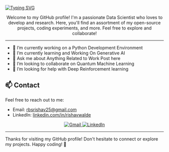 [![Typing SVG](https://readme-typing-svg.demolab.com?font=Fira+Code&duration=100&pause=1000&width=435&lines=HELLO+WORLD!!+I+RISHAV+WALDE;A+DATA+SCIENTIST;A+DATA+ANALYST;A+ML+RESEARCHER;A++C%2B%2B+DEVELOPER)](https://git.io/typing-svg)


<p align="center">
  Welcome to my GitHub profile! I'm a passionate Data Scientist who loves to develop and research. Here, you'll find an assortment of my open-source projects, coding experiments, and more. Feel free to explore and collaborate!
</p>

---

- 🔭 I’m currently working on a Python Development Environment 
- 🌱 I’m currently learning and Working On Generative AI
- 💬 Ask me about Anything Related to Work Post here
- 👯 I’m looking to collaborate on Quantum Machine Learning
- 🤔 I’m looking for help with Deep Reinforcement learning

## 📫 Contact

Feel free to reach out to me:

- Email: [rbsrishav25@gmail.com](mailto:rbsrishav25@gmail.com)
- LinkedIn: [linkedin.com/in/rishavwalde](https://www.linkedin.com/in/rishavwalde/)

<div align="center">
  <a href="mailto:youremail@example.com">
    <img src="https://img.icons8.com/color/48/000000/gmail.png" alt="Gmail" />
  </a>
  <a href="https://linkedin.com/in/your-linkedin-profile">
    <img src="https://img.icons8.com/color/48/000000/linkedin.png" alt="LinkedIn" />
  </a>
</div>


---

Thanks for visiting my GitHub profile! Don't hesitate to connect or explore my projects. Happy coding! 🚀

<!--
**theri6v/theri6v** is a ✨ _special_ ✨ repository because its `README.md` (this file) appears on your GitHub profile.
